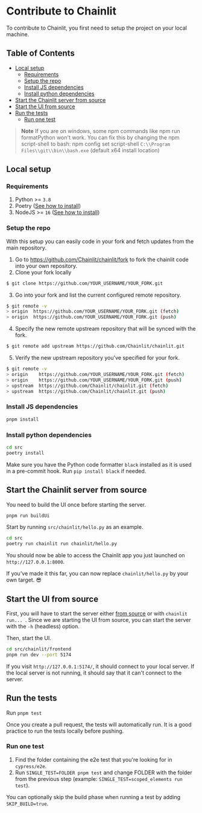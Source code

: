# Contribute to Chainlit

To contribute to Chainlit, you first need to setup the project on your local machine.

## Table of Contents

<!--
Generated using https://ecotrust-canada.github.io/markdown-toc/.
I've copy/pasted the whole document there, without the previous two headings.
-->

- [Local setup](#local-setup)
  - [Requirements](#requirements)
  - [Setup the repo](#setup-the-repo)
  - [Install JS dependencies](#install-js-dependencies)
  - [Install python dependencies](#install-python-dependencies)
- [Start the Chainlit server from source](#start-the-chainlit-server-from-source)
- [Start the UI from source](#start-the-ui-from-source)
- [Run the tests](#run-the-tests)
  - [Run one test](#run-one-test)

> **Note**
> If you are on windows, some npm commands like npm run formatPython won't work. You can fix this by changing the npm script-shell to bash: npm config set script-shell `C:\\Program Files\\git\\bin\\bash.exe` (default x64 install location)

## Local setup

### Requirements

1. Python >= `3.8`
2. Poetry ([See how to install](https://python-poetry.org/docs/#installation))
3. NodeJS >= `16` ([See how to install](https://nodejs.org/en/download))

### Setup the repo

With this setup you can easily code in your fork and fetch updates from the main repository.

1. Go to https://github.com/Chainlit/chainlit/fork to fork the chainlit code into your own repository.
2. Clone your fork locally

```sh
$ git clone https://github.com/YOUR_USERNAME/YOUR_FORK.git
```

3. Go into your fork and list the current configured remote repository.

```sh
$ git remote -v
> origin  https://github.com/YOUR_USERNAME/YOUR_FORK.git (fetch)
> origin  https://github.com/YOUR_USERNAME/YOUR_FORK.git (push)
```

4. Specify the new remote upstream repository that will be synced with the fork.

```sh
$ git remote add upstream https://github.com/Chainlit/chainlit.git
```

5. Verify the new upstream repository you've specified for your fork.

```sh
$ git remote -v
> origin    https://github.com/YOUR_USERNAME/YOUR_FORK.git (fetch)
> origin    https://github.com/YOUR_USERNAME/YOUR_FORK.git (push)
> upstream  https://github.com/Chainlit/chainlit.git (fetch)
> upstream  https://github.com/Chainlit/chainlit.git (push)
```

### Install JS dependencies

```sh
pnpm install
```

### Install python dependencies

```sh
cd src
poetry install
```

Make sure you have the Python code formatter `black` installed as it is used in a pre-commit hook. Run `pip install black` if needed.

## Start the Chainlit server from source

You need to build the UI once before starting the server.

```sh
pnpm run buildUi
```

Start by running `src/chainlit/hello.py` as an example.

```sh
cd src
poetry run chainlit run chainlit/hello.py
```

You should now be able to access the Chainlit app you just launched on `http://127.0.0.1:8000`.

If you've made it this far, you can now replace `chainlit/hello.py` by your own target. 😎

## Start the UI from source

First, you will have to start the server either [from source](#start-the-chainlit-server-from-source) or with `chainlit run... `. Since we are starting the UI from source, you can start the server with the `-h` (headless) option.

Then, start the UI.

```sh
cd src/chainlit/frontend
pnpm run dev --port 5174
```

If you visit `http://127.0.0.1:5174/`, it should connect to your local server. If the local server is not running, it should say that it can't connect to the server.

## Run the tests

Run `pnpm test`

Once you create a pull request, the tests will automatically run. It is a good practice to run the tests locally before pushing.

### Run one test

1. Find the folder containing the e2e test that you're looking for in `cypress/e2e`.
2. Run `SINGLE_TEST=FOLDER pnpm test` and change FOLDER with the folder from the previous step (example: `SINGLE_TEST=scoped_elements run test`).

You can optionally skip the build phase when running a test by adding `SKIP_BUILD=true`.
